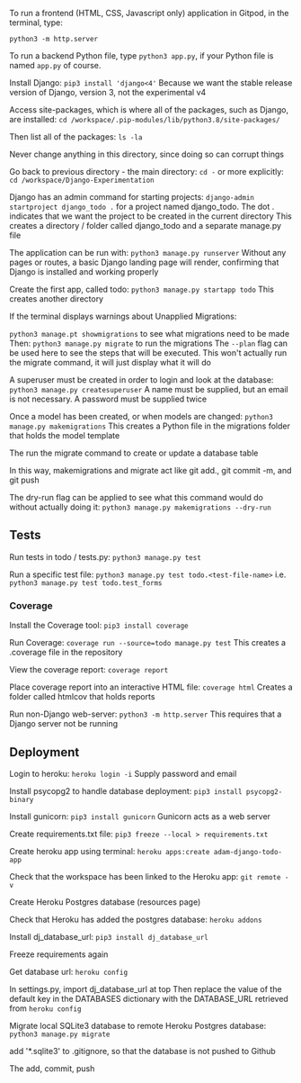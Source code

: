 To run a frontend (HTML, CSS, Javascript only) application in Gitpod, in the terminal, type:

`python3 -m http.server`

To run a backend Python file, type `python3 app.py`, if your Python file is named `app.py` of course.



Install Django:
`pip3 install 'django<4'`
Because we want the stable release version of Django, version 3, not the experimental v4


Access site-packages, which is where all of the packages, such as Django, are installed:
`cd /workspace/.pip-modules/lib/python3.8/site-packages/`

Then list all of the packages:
`ls -la`

Never change anything in this directory, since doing so can corrupt things

Go back to previous directory - the main directory:
`cd -`
or more explicitly:
`cd /workspace/Django-Experimentation`

Django has an admin command for starting projects:
`django-admin startproject django_todo .` for a project named django_todo. The dot . indicates that we want the project to be created in the current directory
This creates a directory / folder called django_todo and a separate manage.py file

The application can be run with:
`python3 manage.py runserver`
Without any pages or routes, a basic Django landing page will render, confirming that Django is installed and working properly

Create the first app, called todo:
`python3 manage.py startapp todo`
This creates another directory


If the terminal displays warnings about Unapplied Migrations:

`python3 manage.pt showmigrations` to see what migrations need to be made
Then:
`python3 manage.py migrate` to run the migrations
The `--plan` flag can be used here to see the steps that will be executed. This won't actually run the migrate command, it will just display what it will do

A superuser must be created in order to login and look at the database:
`python3 manage.py createsuperuser`
A name must be supplied, but an email is not necessary. A password must be supplied twice


Once a model has been created, or when models are changed:
`python3 manage.py makemigrations`
This creates a Python file in the migrations folder that holds the model template

The run the migrate command to create or update a database table

In this way, makemigrations and migrate act like git add., git commit -m, and git push

The dry-run flag can be applied to see what this command would do without actually doing it:
`python3 manage.py makemigrations --dry-run`





## Tests

Run tests in todo / tests.py:
`python3 manage.py test`

Run a specific test file:
`python3 manage.py test todo.<test-file-name>`
i.e.
`python3 manage.py test todo.test_forms`

### Coverage
Install the Coverage tool:
`pip3 install coverage`

Run Coverage:
`coverage run --source=todo manage.py test`
This creates a .coverage file in the repository

View the coverage report:
`coverage report`

Place coverage report into an interactive HTML file:
`coverage html`
Creates a folder called htmlcov that holds reports

Run non-Django web-server:
`python3 -m http.server`
This requires that a Django server not be running



## Deployment

Login to heroku:
`heroku login -i`
Supply password and email

Install psycopg2 to handle database deployment:
`pip3 install psycopg2-binary`

Install gunicorn:
`pip3 install gunicorn`
Gunicorn acts as a web server

Create requirements.txt file:
`pip3 freeze --local > requirements.txt`

Create heroku app using terminal:
`heroku apps:create adam-django-todo-app`

Check that the workspace has been linked to the Heroku app:
`git remote -v`

Create Heroku Postgres database (resources page)

Check that Heroku has added the postgres database:
`heroku addons`

Install dj_database_url:
`pip3 install dj_database_url`

Freeze requirements again

Get database url:
`heroku config`

In settings.py, import dj_database_url at top
Then replace the value of the default key in the DATABASES dictionary with the DATABASE_URL retrieved from `heroku config`

Migrate local SQLite3 database to remote Heroku Postgres database:
`python3 manage.py migrate`

add '*.sqlite3' to .gitignore, so that the database is not pushed to Github

The add, commit, push 

